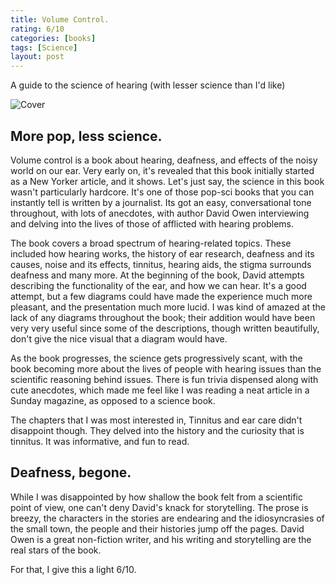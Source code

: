 ```yaml
---
title: Volume Control.
rating: 6/10
categories: [books]
tags: [Science]
layout: post
---
```


A guide to the science of hearing (with lesser science than I'd like)

![Cover](https://i.gr-assets.com/images/S/compressed.photo.goodreads.com/books/1550153792l/43970125.jpg)

## More pop, less science.
Volume control is a book about hearing, deafness, and effects of the noisy world on our ear. Very early on, it's revealed that this book initially started as a New Yorker article, and it shows. Let's just say, the science in this book wasn't particularly hardcore. It's one of those pop-sci books that you can instantly tell is written by a journalist. Its got an easy, conversational tone throughout, with lots of anecdotes, with author David Owen interviewing and delving into the lives of those of afflicted with hearing problems.

The book covers a broad spectrum of hearing-related topics. These included how hearing works, the history of ear research, deafness and its causes, noise and its effects, tinnitus, hearing aids, the stigma surrounds deafness and many more. At the beginning of the book, David attempts describing the functionality of the ear, and how we can hear. It's a good attempt, but a few diagrams could have made the experience much more pleasant, and the presentation much more lucid. I was kind of amazed at the lack of any diagrams throughout the book; their addition would have been very very useful since some of the descriptions, though written beautifully, don't give the nice visual that a diagram would have.

As the book progresses, the science gets progressively scant, with the book becoming more about the lives of people with hearing issues than the scientific reasoning behind issues. There is fun trivia dispensed along with cute anecdotes,  which made me feel like I was reading a neat article in a Sunday magazine, as opposed to a science book. 

The chapters that I was most interested in, Tinnitus and ear care didn't disappoint though. They delved into the history and the curiosity that is tinnitus. It was informative, and fun to read.

## Deafness, begone.
While I was disappointed by how shallow the book felt from a scientific point of view, one can't deny David's knack for storytelling. The prose is breezy, the characters in the stories are endearing and the idiosyncrasies of the small town, the people and their histories jump off the pages. David Owen is a great non-fiction writer, and his writing and storytelling are the real stars of the book.

For that, I give this a light 6/10.
